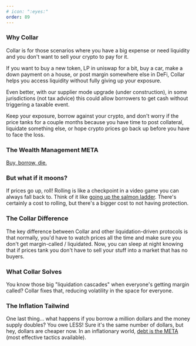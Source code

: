 ```yaml
---
# icon: ":eyes:"
order: 89
---
```


<!-- ### Why You Should Care -->

<!-- Borrowing lets you take money out of an asset without being taxed. Some government tax agencies even allow for interest [paid on loans against assets to be deducted](https://www.law.cornell.edu/uscode/text/26/163). (Not tax advice) -->

### Why Collar

Collar is for those scenarios where you have a big expense or need liquidity and you don't want to sell your crypto to pay for it.

If you want to buy a new token, LP in uniswap for a bit, buy a car, make a down payment on a house, or post margin somewhere else in DeFi, Collar helps you access liquidity without fully giving up your exposure.

Even better, with our supplier mode upgrade (under construction), in some jurisdictions (not tax advice) this could allow borrowers to get cash without triggering a taxable event.

Keep your exposure, borrow against your crypto, and don't worry if the price tanks for a couple months because you have time to post collateral, liquidate something else, or hope crypto prices go back up before you have to face the loss.

### The Wealth Management META

[Buy, borrow, die.](https://smartasset.com/investing/buy-borrow-die-how-the-rich-avoid-taxes)

### But what if it moons?

If prices go up, roll! Rolling is like a checkpoint in a video game you can always fall back to. Think of it like [going up the salmon ladder](https://tenor.com/f63t97qBEpT.gif). There's certainly a cost to rolling, but there's a bigger cost to not having protection.

### The Collar Difference

The key difference between Collar and other liquidation-driven protocols is that normally, you'd have to watch prices all the time and make sure you don't get margin-called / liquidated. Now, you can sleep at night knowing that if prices tank you don't have to sell your stuff into a market that has no buyers.

### What Collar Solves

You know those big "liquidation cascades" when everyone's getting margin called? Collar fixes that, reducing volatility in the space for everyone.

### The Inflation Tailwind

One last thing... what happens if you borrow a million dollars and the money supply doubles? You owe LESS! Sure it's the same number of dollars, but hey, dollars are cheaper now. In an inflationary world, [debt is the META](https://moneywithkatie.com/blog/why-higher-inflation-might-mean-you-shouldnt-pay-off-your-low-interest-debt-early) (most effective tactics available).
